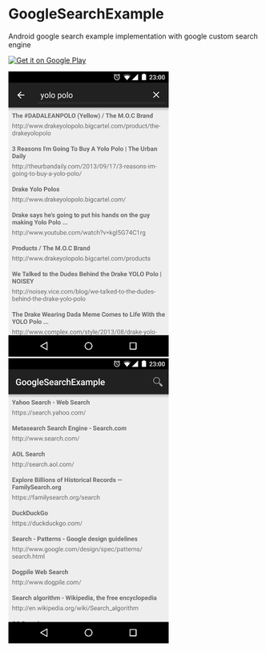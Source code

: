 # GoogleSearchExample
Android google search example implementation with google custom search engine

<a href="https://play.google.com/store/apps/details?id=com.mikhailkrishtop.googlesearchexample">
  <img alt="Get it on Google Play"
       src="https://developer.android.com/images/brand/en_generic_rgb_wo_60.png" />
</a>

![Google Play Screenshot 1](static/screenshots/screenshot1_small.png "Google Play Screenshot 1")&nbsp;&nbsp;
![Google Play Screenshot 2](static/screenshots/screenshot2_small.png "Google Play Screenshot 2")